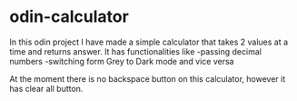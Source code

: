 # odin-calculator

In  this odin project I have made a simple calculator that takes 2 values at a time and returns answer. 
It has functionalities like
-passing decimal numbers 
-switching form Grey to Dark mode and vice versa

At the moment there is no backspace  button on this calculator, however it has clear all button.